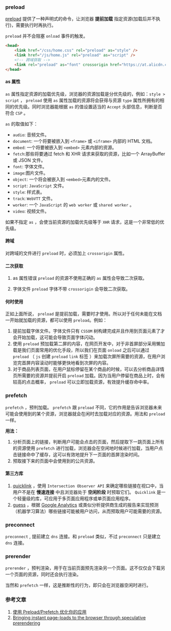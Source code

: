 ### preload

[preload](https://developer.mozilla.org/en-US/docs/Web/HTML/Link_types/preload) 提供了一种声明式的命令，让浏览器 **提前加载** 指定资源(加载后并不执行)，需要执行时再执行。

`preload` 并不会阻塞 `onload` 事件的触发。

```html
<head>
    <link href="/css/home.css" rel="preload" as="style" />
    <link href="/js/home.js" rel="preload" as="script" />
    <!-- 跨域获取 -->
    <link rel="preload" as="font" crossorigin href="https://at.alicdn.com/t/font_zck90zmlh7hf47vi.woff" />
</head>
```

#### as 属性

`as` 属性指定资源的加载优先级，浏览器的资源加载是分优先级的，例如：`style > script` ， `preload` 使用 `as` 属性加载的资源将会获得与资源 `type` 属性所拥有的相同的优先级。同时浏览器能根据 `as` 的值设置适当的 `Accept` 头部信息，判断是否符合 `CSP` 。

`as` 的取值如下：

-   `audio`: 音频文件。
-   `document`: 一个将要被嵌入到 `<frame>` 或 `<iframe>` 内部的 HTML 文档。
-   `embed`: 一个将要被嵌入到 `<embed>` 元素内部的资源。
-   `fetch`:那些将要通过 fetch 和 XHR 请求来获取的资源，比如一个 ArrayBuffer 或 JSON 文件。
-   `font`: 字体文件。
-   `image`:图片文件。
-   `object`: 一个将会被嵌入到 `<embed>`元素内的文件。
-   `script`: `JavaScript` 文件。
-   `style`: 样式表。
-   `track`: `WebVTT` 文件。
-   `worker`: 一个 `JavaScript` 的 `web worker` 或 `shared worker` 。
-   `video`: 视频文件。

如果不指定 `as` ，会使当前资源的加载优先级等于 `XHR` 请求，这是一个非常低的优先级。

#### 跨域

对跨域的文件进行 `preload` 时，必须加上 `crossorigin` 属性。

#### 二次获取

1. as 属性错误
   `preload` 的资源不使用正确的 `as` 属性会导致二次获取。

2. 字体文件
   `preload` 字体不带 `crossorigin` 会导致二次获取。

#### 何时使用

正如上面所说， `preload` 是提前加载，需要时才使用。所以对于任何未能在文档一开始就加载的资源，都可以使用 `preload`。例如：

1. 提前加载字体文件。字体文件只有 `CSSOM` 树构建完成并且作用到页面元素了才会开始加载，这可能会导致页面字体闪动。
2. 使用 `preload` 预加载第二屏的内容，在网页开发中，对于非首屏部分采用懒加载是我们页面常用的优化手段，所以我们在页面 `onload` 之后可以通过 `preload` （ `js` 创建 `preload` `link` 标签 ）来加载次屏所需要的资源，在用户浏览完首屏内容滚动时能够更快地看到次屏的内容。
3. 对于商品列表页面，在用户鼠标停留在某个商品的时候，可以去分析商品详情页所需要的资源并提前开启 `preload` 加载。因为当用户停留在商品上时，会有较高的点击概率， `preload` 可以立即加载资源，有效提升缓存命中率。

### prefetch

`prefetch` ，预判加载。 `prefetch` 跟 `preload` 不同，它的作用是告诉浏览器未来可能会使用到的某个资源，浏览器就会在闲时去加载对应的资源。用法和 `preload` 一样。

**用法：**

1. 分析页面上的链接，判断用户可能会点击的页面，然后提取下一跳页面上所有的资源使用 `prefetch` 进行加载，浏览器会在空闲地时候进行加载，当用户点击链接命中了缓存，这可以有效地提升下一页面的首屏渲染时间。
2. 预取接下来的页面中会使用到的公共资源。

#### 第三方库

1. [quicklink](https://github.com/GoogleChromeLabs/quicklink) ，使用 `Intersection Observer API` 来确定哪些链接在视口中，当用户不是在 **慢速连接** 中且浏览器处于 **空闲阶段** 时预取它们。 `Quicklink` 是一个轻量级的库，可应用于多页面应用程序或单页面应用程序。
2. [guess](https://github.com/guess-js/guess) ，根据 [Google Analytics](https://developers.google.com/analytics/devguides/reporting/core/v4/?sa=D&ust=1522637949828000) 或类似分析提供商生成的报告来实现预测（机器学习算法）哪些链接可能被用户访问，从而预取用户可能需要的资源。

### preconnect

`preconnect` , 提前建立 `dns` 连接。和 `preload` 类似，不过 `preconnect` 只是建立 `dns` 连接。

### prerender

`prerender` ，预判渲染，用于在当前页面预先渲染另一个页面。这不仅仅会下载另一个页面的资源，同时还会执行渲染。

当然和 `prefetch` 一样，这是推断性的行为，即只会在浏览器空闲时进行。

### 参考文章

1. [使用 Preload/Prefetch 优化你的应用](https://zhuanlan.zhihu.com/p/48521680)
2. [Bringing instant page-loads to the browser through speculative prerendering](https://web.dev/speculative-prerendering/)
